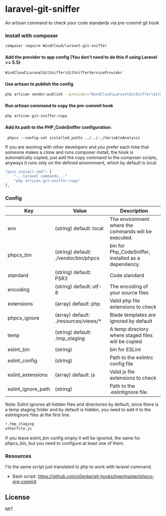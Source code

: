 # laravel-git-sniffer
An artisan command to check your code standards via pre-commit git hook 

### Install with composer

```sh
composer require WindCloud/laravel-git-sniffer
```

#### Add the provider to app config (You don't need to do this if using Laravel >= 5.5)
```sh
WindCloud\LaravelGitSniffer\GitSnifferServiceProvider
```

#### Use artisan to publish the config
```sh
php artisan vendor:publish --provider="WindCloud\LaravelGitSniffer\GitSnifferServiceProvider" --tag=config
```

#### Run artisan command to copy the pre-commit hook
```sh
php artisan git-sniffer:copy
```

#### Add its path to the PHP_CodeSniffer configuration:
```
 phpcs --config-set installed_paths ../../../VariableAnalysis
```

If you are working with other developers and you prefer each time that someone makes a clone and runs composer install, the hook is automatically copied, just add the copy command to the composer scripts, anyways it runs only on the defined environment, which by default is local.

```sh
"post-install-cmd": [
    "...laravel commands..."
    "php artisan git-sniffer:copy"
],
```

### Config


Key      | Value     | Description 
-------- | --------  | -------------
env      | (string) default: local | The environment where the commands will be executed.  
phpcs_bin    | (string) default: ./vendor/bin/phpcs | bin for Php_CodeSniffer, installed as a dependency.
standard | (string) default: PSR2  | Code standard
encoding | (string) default: utf-8 | The encoding of your source files
extensions | (array) default: php | Valid php file extensions to check
phpcs_ignore | (array) default: ./resources/views/*  | Blade templates are ignored by default
temp | (string) default: .tmp_staging| A temp directory where staged files will be copied
eslint_bin | (string) | bin for ESLint
eslint_config | (string) | Path to the eslintrc config file
eslint_extensions | (array) default: js | Valid js file extensions to check
eslint_ignore_path | (string) | Path to the .eslintignore file.

Note: Eslint ignores all hidden files and directories by default, since there is a temp staging folder and by default is hidden, you need
to add it to the eslintignore files at the first line.

```sh
!.tmp_staging
otherfile.js
```

If you leave eslint_bin config empty it will be ignored, the same for phpcs_bin, but you need to configure at least one of them.

### Resources
I'ts the same script just translated to php to work with laravel command. 
- Bash script: https://github.com/s0enke/git-hooks/tree/master/phpcs-pre-commit

License
----

MIT
